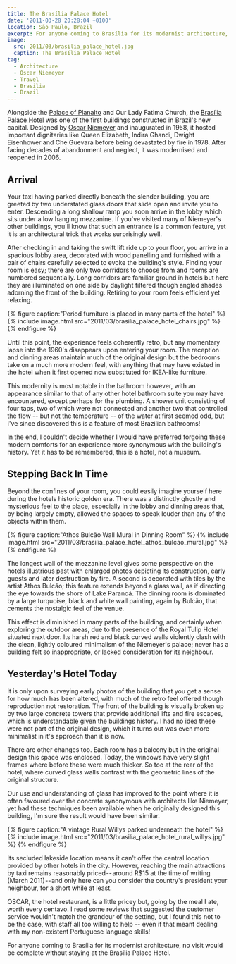 ```yaml
---
title: The Brasília Palace Hotel
date: '2011-03-28 20:28:04 +0100'
location: São Paulo, Brazil
excerpt: For anyone coming to Brasília for its modernist architecture, no visit would be complete without a stay at this hotel. Designed by Oscar Niemeyer and opened in 1958, it hosted dignitaries such as Queen Elizabeth and Che Guevara before being devastated by fire in 1978. After facing decades of abandonment and neglect, it was modernised and reopened in 2006.
image:
  src: 2011/03/brasilia_palace_hotel.jpg
  caption: The Brasília Palace Hotel
tag:
  - Architecture
  - Oscar Niemeyer
  - Travel
  - Brasilia
  - Brazil
---
```

Alongside the [Palace of Planalto][1] and Our Lady Fatima Church, the [Brasília Palace Hotel][2] was one of the first buildings constructed in Brazil's new capital. Designed by [Oscar Niemeyer][3] and inaugurated in 1958, it hosted important dignitaries like Queen Elizabeth, Indira Ghandi, Dwight Eisenhower and Che Guevara before being devastated by fire in 1978. After facing decades of abandonment and neglect, it was modernised and reopened in 2006.

## Arrival
Your taxi having parked directly beneath the slender building, you are greeted by two understated glass doors that slide open and invite you to enter. Descending a long shallow ramp you soon arrive in the lobby which sits under a low hanging mezzanine. If you've visited many of Niemeyer's other buildings, you'll know that such an entrance is a common feature, yet it is an architectural trick that works surprisingly well.

After checking in and taking the swift lift ride up to your floor, you arrive in a spacious lobby area, decorated with wood panelling and furnished with a pair of chairs carefully selected to evoke the building's style. Finding your room is easy; there are only two corridors to choose from and rooms are numbered sequentially. Long corridors are familiar ground in hotels but here they are illuminated on one side by daylight filtered though angled shades adorning the front of the building. Retiring to your room feels efficient yet relaxing.

{% figure caption:"Period furniture is placed in many parts of the hotel" %}
{% include image.html src="2011/03/brasilia_palace_hotel_chairs.jpg" %}
{% endfigure %}

Until this point, the experience feels coherently retro, but any momentary lapse into the 1960's disappears upon entering your room. The reception and dinning areas maintain much of the original design but the bedrooms take on a much more modern feel, with anything that may have existed in the hotel when it first opened now substituted for IKEA-like furniture.

This modernity is most notable in the bathroom however, with an appearance similar to that of any other hotel bathroom suite you may have encountered, except perhaps for the plumbing. A shower unit consisting of four taps, two of which were not connected and another two that controlled the flow -- but not the temperature -- of the water at first seemed odd, but I've since discovered this is a feature of most Brazilian bathrooms!

In the end, I couldn't decide whether I would have preferred forgoing these modern comforts for an experience more synonymous with the building's history. Yet it has to be remembered, this is a hotel, not a museum.

## Stepping Back In Time
Beyond the confines of your room, you could easily imagine yourself here during the hotels historic golden era. There was a distinctly ghostly and mysterious feel to the place, especially in the lobby and dinning areas that, by being largely empty, allowed the spaces to speak louder than any of the objects within them.

{% figure caption:"Athos Bulcão Wall Mural in Dinning Room" %}
{% include image.html src="2011/03/brasilia_palace_hotel_athos_bulcao_mural.jpg" %}
{% endfigure %}

The longest wall of the mezzanine level gives some perspective on the hotels illustrious past with enlarged photos depicting its construction, early guests and later destruction by fire. A second is decorated with tiles by the artist Athos Bulcão; this feature extends beyond a glass wall, as if directing the eye towards the shore of Lake Paranoá. The dinning room is dominated by a large turquoise, black and white wall painting, again by Bulcão, that cements the nostalgic feel of the venue.

This effect is diminished in many parts of the building, and certainly when exploring the outdoor areas, due to the presence of the Royal Tulip Hotel situated next door. Its harsh red and black curved walls violently clash with the clean, lightly coloured minimalism of the Niemeyer's palace; never has a building felt so inappropriate, or lacked consideration for its neighbour.

## Yesterday's Hotel Today
It is only upon surveying early photos of the building that you get a sense for how much has been altered, with much of the retro feel offered though reproduction not restoration. The front of the building is visually broken up by two large concrete towers that provide additional lifts and fire escapes, which is understandable given the buildings history. I had no idea these were not part of the original design, which it turns out was even more minimalist in it's approach than it is now.

There are other changes too. Each room has a balcony but in the original design this space was enclosed. Today, the windows have very slight frames where before these were much thicker. So too at the rear of the hotel, where curved glass walls contrast with the geometric lines of the original structure.

Our use and understanding of glass has improved to the point where it is often favoured over the concrete synonymous with architects like Niemeyer, yet had these techniques been available when he originally designed this building, I'm sure the result would have been similar.

{% figure caption:"A vintage Rural Willys parked underneath the hotel" %}
{% include image.html src="2011/03/brasilia_palace_hotel_rural_willys.jpg" %}
{% endfigure %}

Its secluded lakeside location means it can't offer the central location provided by other hotels in the city. However, reaching the main attractions by taxi remains reasonably priced -- around R$15 at the time of writing (March 2011) -- and only here can you consider the country's president your neighbour, for a short while at least.

OSCAR, the hotel restaurant, is a little pricey but, going by the meal I ate, worth every centavo. I read some reviews that suggested the customer service wouldn't match the grandeur of the setting, but I found this not to be the case, with staff all too willing to help -- even if that meant dealing with my non-existent Portuguese language skills!

For anyone coming to Brasília for its modernist architecture, no visit would be complete without staying at the Brasília Palace Hotel.

[1]: http://en.wikipedia.org/wiki/Palacio_do_Planalto
[2]: http://www.plazabrasilia.com.br/brasilia_en.html
[3]: http://en.wikipedia.org/wiki/Oscar_Niemeyer
